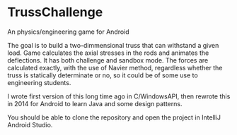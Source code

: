 # TrussChallenge
An physics/engineering game for Android

The goal is to build a two-dimmensional truss that can withstand a given load. Game calculates the axial stresses in the rods and animates the deflections. It has both challenge and sandbox mode.
The forces are calculated exactly, with the use of Navier method, regardless whether the truss is statically determinate or no, so it could be of some use to engineering students.

I wrote first version of this long time ago in C/WindowsAPI, then rewrote this in 2014 for Android to learn Java and some design patterns.

You should be able to clone the repository and open the project in IntelliJ Android Studio. 

